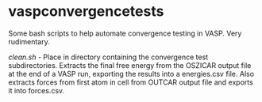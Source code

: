 # vaspconvergencetests
Some bash scripts to help automate convergence testing in VASP. Very rudimentary.

*clean.sh* - Place in directory containing the convergence test subdirectories. Extracts the final free energy from the OSZICAR output file at the end of a VASP run, exporting the results into a energies.csv file. Also       extracts forces from first atom in cell from OUTCAR output file and exports it into forces.csv.

